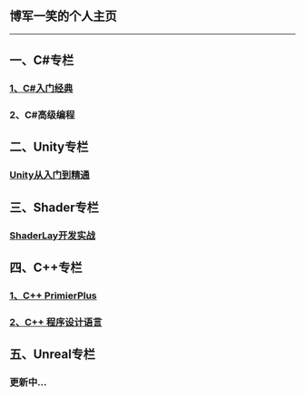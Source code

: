 ## 博军一笑的个人主页

---

## 一、C\#专栏

### [1、C\#入门经典](https://shenjun4csharp.github.io/csharphtml/)

### 2、C\#高级编程

## 二、Unity专栏

### [Unity从入门到精通](https://shenjun4unity.github.io/unityhtml/)

## 三、Shader专栏

### [ShaderLay开发实战](https://shenjun4shader.github.io/shaderhtml/)

## 四、C++专栏

### [1、C++ PrimierPlus](https://shenjun4cplusplus.github.io/cplusplushtml/)

### [2、C++ 程序设计语言](https://shenjun4cplusplus2.github.io/cplusplus2html/)

## 五、Unreal专栏

### 更新中...



